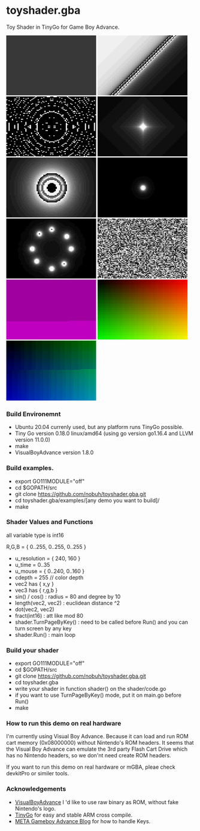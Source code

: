# toyshader.gba

Toy Shader in TinyGo for Game Boy Advance.

![](https://github.com/nobuh/toyshader.gba/blob/master/examples/gray/gray.png)
![](https://github.com/nobuh/toyshader.gba/blob/master/examples/slope/slope.png)
![](https://github.com/nobuh/toyshader.gba/blob/master/examples/rings/rings.png)
![](https://github.com/nobuh/toyshader.gba/blob/master/examples/diamond/diamond.png)
![](https://github.com/nobuh/toyshader.gba/blob/master/examples/blackhole/blackhole.png)
![](https://github.com/nobuh/toyshader.gba/blob/master/examples/dot/dot.png)
![](https://github.com/nobuh/toyshader.gba/blob/master/examples/8dots/8dots.png)
![](https://github.com/nobuh/toyshader.gba/blob/master/examples/rand/rand.png)
![](https://github.com/nobuh/toyshader.gba/blob/master/examples/blinking/blinking.png)
![](https://github.com/nobuh/toyshader.gba/blob/master/examples/gradient/gradient.png)
![](https://github.com/nobuh/toyshader.gba/blob/master/examples/blinkinggradient/blinkinggradient.png)

### Build Environemnt

- Ubuntu 20.04 currenly used, but any platform runs TinyGo possible.
- Tiny Go version 0.18.0 linux/amd64 (using go version go1.16.4 and LLVM version 11.0.0)
- make
- VisualBoyAdvance version 1.8.0

### Build examples.

- export GO111MODULE="off"
- cd $GOPATH/src
- git clone https://github.com/nobuh/toyshader.gba.git
- cd toyshader.gba/examples/[any demo you want to build]/
- make

### Shader Values and Functions

all variable type is int16

R,G,B = { 0..255, 0..255, 0..255 }

- u_resolution = { 240, 160 }
- u_time = 0..35
- u_mouse = { 0..240, 0..160 }
- cdepth = 255 // color depth
- vec2 has { x,y } 
- vec3 has { r,g,b }
- sin() / cos() : radius = 80 and degree by 10
- length(vec2, vec2) : euclidean distance ^2
- dot(vec2, vec2) 
- fract(int16) : att like mod 80
- shader.TurnPageByKey() : need to be called before Run() and you can turn screen by any key
- shader.Run() : main loop

### Build your shader

- export GO111MODULE="off"
- cd $GOPATH/src
- git clone https://github.com/nobuh/toyshader.gba.git
- cd toyshader.gba
- write your shader in function shader() on the shader/code.go
- if you want to use TurnPageByKey() mode, put it on main.go before Run()
- make

### How to run this demo on real hardware

I'm currently using Visual Boy Advance. Because it can load and run ROM cart memory (0x08000000) without Nintendo's ROM headers.
It seems that the Visual Boy Advance can emulate the 3rd party Flash Cart Drive which has no Nintendo headers, so we don'nt need create ROM headers.  

If you want to run this demo on real hardware or mGBA, pleae check devkitPro or similer tools.

### Acknowledgements

- [VisualBoyAdvance](https://board.vba-m.com/) I 'd like to use raw binary as ROM, without fake Nintendo's logo.
- [TinyGo](https://tinygo.org/) for easy and stable ARM cross compile.
- [META Gameboy Advance Blog](https://remyhax.xyz/posts/gba-blog/) for how to handle Keys.
